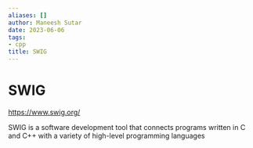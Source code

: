 ```yaml
---
aliases: []
author: Maneesh Sutar
date: 2023-06-06
tags:
- cpp
title: SWIG
---
```


# SWIG

<https://www.swig.org/>

SWIG is a software development tool that connects programs written in C and C++ with a variety of high-level programming languages
